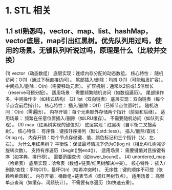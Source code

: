 # 1. STL 相关
## 1.1 stl熟悉吗，vector、map、list、hashMap，vector底层，map引出红黑树。优先队列用过吗，使用的场景。无锁队列听说过吗，原理是什么（比较并交换）
(1) vector（动态数组）
底层实现：连续内存分配的动态数组。
核心特性：
随机访问：O(1)（通过下标直接访问）。
尾部插入/删除：均摊 O(1)（可能触发扩容）。
中间插入/删除：O(n)（需要移动元素）。
扩容机制：通常以2倍或1.5倍增长（reserve可预分配）。
适用场景：
需要频繁随机访问（如数组遍历）。
尾部操作多，中间操作少（如栈式结构）
(2) list（双向链表）
底层实现：双向链表（每个节点含前后指针）。
核心特性：
插入/删除：O(1)（已知节点位置时）。
随机访问：O(n)（需遍历）。
内存开销：每个元素额外存储两个指针（前驱和后继）。
适用场景：
频繁在任意位置插入/删除（如LRU缓存）。
不需要随机访问（如队列实现）。
(3) map（红黑树实现的键值对）
底层实现：红黑树（自平衡二叉搜索树）。
核心特性：
有序性：键按升序排列（默认std::less）。
插入/删除/查找：O(log n)。
内存开销：每个节点存储键、值、颜色标记和三个指针（父、左、右）。
为什么用红黑树？
平衡性：保证最坏情况下仍为O(log n)（相比AVL树减少旋转次数）。
支持有序遍历（begin()到end()）。
适用场景：
需要键值对且按键有序（如字典、排行榜）。
需要范围查询（如lower_bound）。
(4) unordered_map（哈希表）
底层实现：哈希表（数组+链表/红黑树解决冲突）。
核心特性：
插入/删除/查找：平均O(1)，最坏O(n)（哈希冲突时）。
无序性：键的顺序不可控（依赖哈希函数）。
内存开销：桶数组+链表节点（或红黑树节点）。
适用场景：
高频单点查询（如缓存、词频统计）。
不需要有序遍历（如快速去重）。
